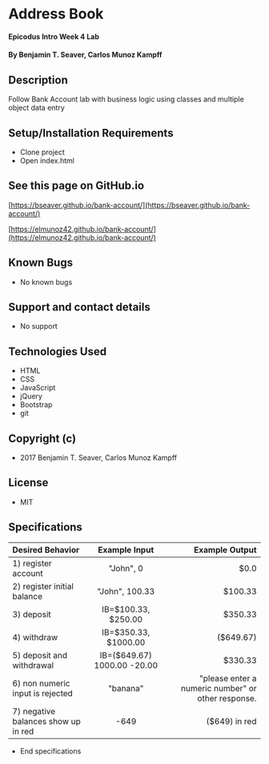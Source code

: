 # Address Book

#### Epicodus Intro Week 4 Lab

#### By Benjamin T. Seaver, Carlos Munoz Kampff

## Description

Follow Bank Account lab with business logic using classes and multiple object data entry

## Setup/Installation Requirements
* Clone project
* Open index.html

## See this page on GitHub.io
[https://bseaver.github.io/bank-account/](https://bseaver.github.io/bank-account/)

[https://elmunoz42.github.io/bank-account/](https://elmunoz42.github.io/bank-account/)

## Known Bugs
* No known bugs

## Support and contact details
* No support

## Technologies Used
* HTML
* CSS
* JavaScript
* jQuery
* Bootstrap
* git

## Copyright (c)
* 2017 Benjamin T. Seaver, Carlos Munoz Kampff

## License
* MIT

## Specifications
|Desired Behavior| Example Input | Example Output |
|:---------------|:-------------:|---------------:|
|1) register account| "John", 0 | $0.0 |
|2) register initial balance | "John", 100.33 | $100.33 |
|3) deposit | IB=$100.33, $250.00 | $350.33 |
|4) withdraw  | IB=$350.33, $1000.00 | ($649.67) |
|5) deposit and withdrawal | IB=($649.67) 1000.00 -20.00 | $330.33|
|6) non numeric input is rejected | "banana" | "please enter a numeric number" or other response. |
|7) negative balances show up in red | -649 | ($649) in red |


* End specifications

